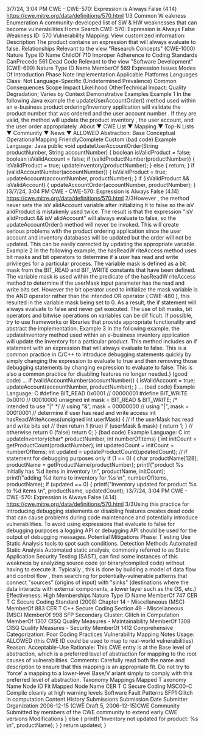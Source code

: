 3/7/24, 3:04 PM CWE - CWE-570: Expression is Always False (4.14)
https://cwe.mitre.org/data/deﬁnitions/570.html 1/3
Common W eakness Enumeration
A community-developed list of SW & HW weaknesses that can become
vulnerabilities
Home Search
CWE-570: Expression is Always False
Weakness ID: 570
Vulnerability Mapping: 
View customized information:
 Description
The product contains an expression that will always evaluate to false.
 Relationships
 Relevant to the view "Research Concepts" (CWE-1000)
Nature Type ID Name
ChildOf 710 Improper Adherence to Coding Standards
CanPrecede 561 Dead Code
 Relevant to the view "Software Development" (CWE-699)
Nature Type ID Name
MemberOf 569 Expression Issues
 Modes Of Introduction
Phase Note
Implementation
 Applicable Platforms
Languages
Class: Not Language-Specific (Undetermined Prevalence)
 Common Consequences
Scope Impact Likelihood
OtherTechnical Impact: Quality Degradation; Varies by Context
 Demonstrative Examples
Example 1
In the following Java example the updateUserAccountOrder() method used within an e-business product ordering/inventory
application will validate the product number that was ordered and the user account number . If they are valid, the method will update
the product inventory , the user account, and the user order appropriately .About ▼ CWE List ▼ Mapping ▼ Top-N Lists ▼ Community ▼ News ▼
ALLOWED
Abstraction: Base
Conceptual OperationalMapping
FriendlyComplete Custom
(bad code) Example Language: Java 
public void updateUserAccountOrder(String productNumber, String accountNumber) {
boolean isValidProduct = false;
boolean isValidAccount = false;
if (validProductNumber(productNumber)) {
isValidProduct = true;
updateInventory(productNumber);
}
else {
return;
}
if (validAccountNumber(accountNumber)) {
isValidProduct = true;
updateAccount(accountNumber, productNumber);
}
if (isValidProduct && isValidAccount) {
updateAccountOrder(accountNumber, productNumber);
}
}3/7/24, 3:04 PM CWE - CWE-570: Expression is Always False (4.14)
https://cwe.mitre.org/data/deﬁnitions/570.html 2/3However , the method never sets the isV alidAccount variable after initializing it to false so the isV alidProduct is mistakenly used twice.
The result is that the expression "isV alidProduct && isV alidAccount" will always evaluate to false, so the updateAccountOrder()
method will never be invoked. This will create serious problems with the product ordering application since the user account and
inventory databases will be updated but the order will not be updated.
This can be easily corrected by updating the appropriate variable.
Example 2
In the following example, the hasReadW riteAccess method uses bit masks and bit operators to determine if a user has read and write
privileges for a particular process. The variable mask is defined as a bit mask from the BIT\_READ and BIT\_WRITE constants that
have been defined. The variable mask is used within the predicate of the hasReadW riteAccess method to determine if the userMask
input parameter has the read and write bits set.
However the bit operator used to initialize the mask variable is the AND operator rather than the intended OR operator ( CWE-480 ),
this resulted in the variable mask being set to 0. As a result, the if statement will always evaluate to false and never get executed.
The use of bit masks, bit operators and bitwise operations on variables can be dif ficult. If possible, try to use frameworks or libraries
that provide appropriate functionality and abstract the implementation.
Example 3
In the following example, the updateInventory method used within an e-business inventory application will update the inventory for a
particular product. This method includes an if statement with an expression that will always evaluate to false. This is a common
practice in C/C++ to introduce debugging statements quickly by simply changing the expression to evaluate to true and then removing
those debugging statements by changing expression to evaluate to false. This is also a common practice for disabling features no
longer needed.}
(good code) 
...
if (validAccountNumber(accountNumber)) {
isValidAccount = true;
updateAccount(accountNumber, productNumber);
}
...
(bad code) Example Language: C 
#define BIT\_READ 0x0001 // 00000001
#define BIT\_WRITE 0x0010 // 00010000
unsigned int mask = BIT\_READ & BIT\_WRITE; /\* intended to use "|" \*/
// using "&", mask = 00000000
// using "|", mask = 00010001
// determine if user has read and write access
int hasReadWriteAccess(unsigned int userMask) {
// if the userMask has read and write bits set
// then return 1 (true)
if (userMask & mask) {
return 1;
}
// otherwise return 0 (false)
return 0;
}
(bad code) Example Language: C 
int updateInventory(char\* productNumber, int numberOfItems) {
int initCount = getProductCount(productNumber);
int updatedCount = initCount + numberOfItems;
int updated = updateProductCount(updatedCount);
// if statement for debugging purposes only
if (1 == 0) {
char productName[128];
productName = getProductName(productNumber);
printf("product %s initially has %d items in inventory \n", productName, initCount);
printf("adding %d items to inventory for %s \n", numberOfItems, productName);
if (updated == 0) {
printf("Inventory updated for product %s to %d items \n", productName, updatedCount);
}3/7/24, 3:04 PM CWE - CWE-570: Expression is Always False (4.14)
https://cwe.mitre.org/data/deﬁnitions/570.html 3/3Using this practice for introducing debugging statements or disabling features creates dead code that can cause problems during
code maintenance and potentially introduce vulnerabilities. To avoid using expressions that evaluate to false for debugging purposes
a logging API or debugging API should be used for the output of debugging messages.
 Potential Mitigations
Phase: T esting
Use Static Analysis tools to spot such conditions.
 Detection Methods
Automated Static Analysis
Automated static analysis, commonly referred to as Static Application Security Testing (SAST), can find some instances of this
weakness by analyzing source code (or binary/compiled code) without having to execute it. Typically , this is done by building a
model of data flow and control flow , then searching for potentially-vulnerable patterns that connect "sources" (origins of input)
with "sinks" (destinations where the data interacts with external components, a lower layer such as the OS, etc.)
Effectiveness: High
 Memberships
Nature Type ID Name
MemberOf 747 CER T C Secure Coding Standard (2008) Chapter 14 - Miscellaneous (MSC)
MemberOf 883 CER T C++ Secure Coding Section 49 - Miscellaneous (MSC)
MemberOf 998 SFP Secondary Cluster: Glitch in Computation
MemberOf 1307 CISQ Quality Measures - Maintainability
MemberOf 1308 CISQ Quality Measures - Security
MemberOf 1412 Comprehensive Categorization: Poor Coding Practices
 Vulnerability Mapping Notes
Usage: ALLOWED (this CWE ID could be used to map to real-world vulnerabilities)
Reason: Acceptable-Use
Rationale:
This CWE entry is at the Base level of abstraction, which is a preferred level of abstraction for mapping to the root causes of
vulnerabilities.
Comments:
Carefully read both the name and description to ensure that this mapping is an appropriate fit. Do not try to 'force' a mapping to a
lower-level Base/V ariant simply to comply with this preferred level of abstraction.
 Taxonomy Mappings
Mapped T axonomy Name Node ID Fit Mapped Node Name
CER T C Secure Coding MSC00-C Compile cleanly at high warning levels
Software Fault Patterns SFP1 Glitch in computation
 Content History
 Submissions
Submission Date Submitter Organization
2006-12-15
(CWE Draft 5, 2006-12-15)CWE Community
Submitted by members of the CWE community to extend early CWE versions
 Modifications
}
else {
printf("Inventory not updated for product: %s \n", productName);
}
}
return updated;
}